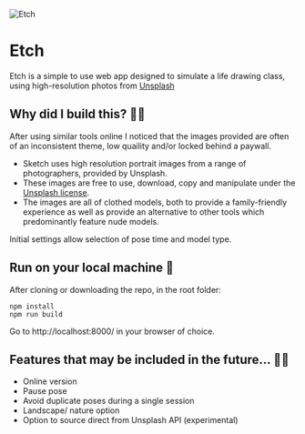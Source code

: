 ![Etch](https://i.ibb.co/x5K47wc/Screenshot-2020-04-29-at-11-04-44.png)

# Etch
Etch is a simple to use web app designed to simulate a life drawing class, using high-resolution photos from [Unsplash](https://unsplash.com)

## Why did I build this? :woman_artist:

After using similar tools online I noticed that the images provided are often of an inconsistent theme, low quaility and/or locked behind a paywall.

* Sketch uses high resolution portrait images from a range of photographers, provided by Unsplash. 
* These images are free to use, download, copy and manipulate under the [Unsplash license](https://unsplash.com/license).
* The images are all of clothed models, both to provide a family-friendly experience as well as provide an alternative to other tools which predominantly feature nude models.

Initial settings allow selection of pose time and model type.

## Run on your local machine :art:

After cloning or downloading the repo, in the root folder:

```
npm install
npm run build
```

Go to http://localhost:8000/ in your browser of choice.


## Features that may be included in the future... :man_artist:

* Online version
* Pause pose
* Avoid duplicate poses during a single session
* Landscape/ nature option
* Option to source direct from Unsplash API (experimental)
